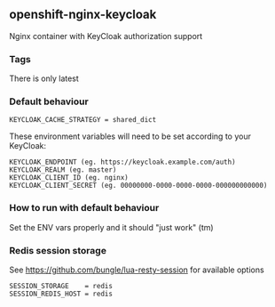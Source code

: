 ## openshift-nginx-keycloak

Nginx container with KeyCloak authorization support

### Tags

There is only latest

### Default behaviour

```
KEYCLOAK_CACHE_STRATEGY = shared_dict
```

These environment variables will need to be set according to your KeyCloak:

```
KEYCLOAK_ENDPOINT (eg. https://keycloak.example.com/auth)
KEYCLOAK_REALM (eg. master)
KEYCLOAK_CLIENT_ID (eg. nginx)
KEYCLOAK_CLIENT_SECRET (eg. 00000000-0000-0000-0000-000000000000)
```

### How to run with default behaviour

Set the ENV vars properly and it should "just work" (tm)

### Redis session storage

See https://github.com/bungle/lua-resty-session for available options

```
SESSION_STORAGE    = redis
SESSION_REDIS_HOST = redis
```
